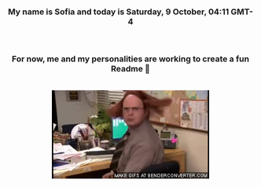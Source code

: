 


<div align="center">
<h3 >My name is Sofia and today is Saturday, 9 October, 04:11 GMT-4</h3><br>
<h3 >For now, me and my personalities are working to create a fun Readme 👋
</h3><br>
<img src='img/dwight.gif' alt='working...'/>
</div>
